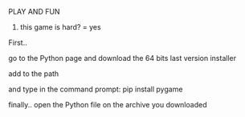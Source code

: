 PLAY AND FUN


1) this game is hard? = yes

First..


go to the Python page and download the 64 bits last version installer





add to the path



and type in the command prompt: pip install pygame


finally.. open the Python file on the archive you downloaded